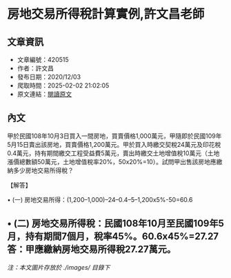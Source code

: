 # 房地交易所得稅計算實例,許文昌老師

## 文章資訊
- 文章編號：420515
- 作者：許文昌
- 發布日期：2020/12/03
- 爬取時間：2025-02-02 21:02:05
- 原文連結：[閱讀原文](https://real-estate.get.com.tw/Columns/detail.aspx?no=420515)

## 內文
甲於民國108年10月3日買入一間房地，買賣價格1,000萬元，甲隨即於民國109年5月15日賣出該房地，買賣價格1,200萬元。甲於買入時繳交契稅24萬元及印花稅0.4萬元，持有期間繳交工程受益費5萬元，賣出時繳交土地增值稅10萬元（土地漲價總數額50萬元，土地增值稅率20%，50x20%=10）。試問甲出售該房地應繳納多少房地交易所得稅？

【解答】

• (一) 房地交易所得：(1,200–1,000)–24–0.4–5–1,200x5%-50=60.6

• (二) 房地交易所得稅：民國108年10月至民國109年5月，持有期間7個月，稅率45%。60.6x45%=27.27答：甲應繳納房地交易所得稅27.27萬元。
---
*注：本文圖片存放於 ./images/ 目錄下*
